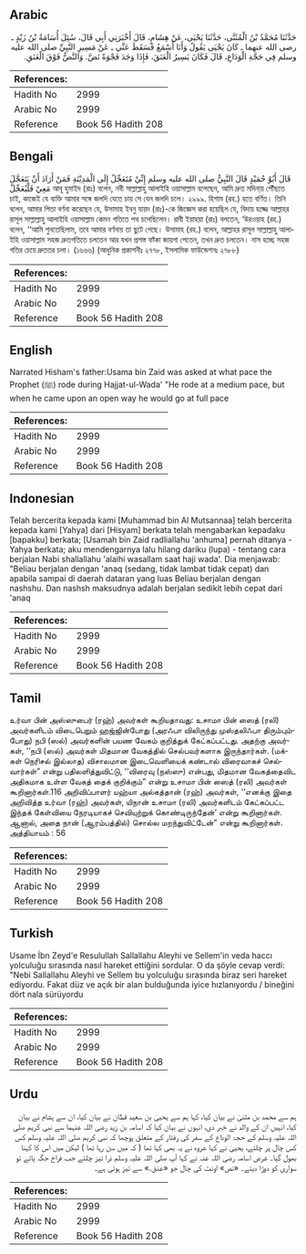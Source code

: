 ## Arabic


<div dir="rtl" lang="ar" style={{fontSize:'larger',backgroundColor:'#f8f9fa',padding:20}}>
حَدَّثَنَا مُحَمَّدُ بْنُ الْمُثَنَّى، حَدَّثَنَا يَحْيَى، عَنْ هِشَامٍ، قَالَ أَخْبَرَنِي أَبِي قَالَ، سُئِلَ أُسَامَةُ بْنُ زَيْدٍ ـ رضى الله عنهما ـ كَانَ يَحْيَى يَقُولُ وَأَنَا أَسْمَعُ فَسَقَطَ عَنِّي ـ عَنْ مَسِيرِ النَّبِيِّ صلى الله عليه وسلم فِي حَجَّةِ الْوَدَاعِ، قَالَ فَكَانَ يَسِيرُ الْعَنَقَ، فَإِذَا وَجَدَ فَجْوَةً نَصَّ‏.‏ وَالنَّصُّ فَوْقَ الْعَنَقِ‏.‏
</div>
<div style={{backgroundColor:'#f8f9fa',padding:20, marginBottom: 10}}><table> <thead> <tr> <th>References:</th> <th></th> </tr> </thead> <tbody><tr><td>Hadith No</td><td>2999</td></tr><tr><td>Arabic No</td><td>2999</td></tr><tr><td>Reference</td><td>Book 56 Hadith 208</td></tr></tbody></table></div>

## Bengali


<div dir="ltr" lang="bn" style={{fontSize:'larger',backgroundColor:'#f8f9fa',padding:20}}>
قَالَ أَبُوْ حُمَيْدٍ قَالَ النَّبِيُّ صلى الله عليه وسلم إِنِّيْ مُتَعَجِّلٌ إِلَى الْمَدِيْنَةِ فَمَنْ أَرَادَ أَنْ يَتَعَجَّلَ مَعِيْ فَلْيُعَجِّلْ আবূ হুমাইদ (রাঃ) বলেন, নবী সাল্লাল্লাহু আলাইহি ওয়াসাল্লাম বলেছেন, আমি দ্রুত মদিনা্য় পৌঁছতে চাই, কাজেই যে ব্যক্তি আমার সঙ্গে জলদি যেতে চায় সে যেন জলদি চলে। ২৯৯৯. হিশাম (রহ.) হতে বর্ণিত। তিনি বলেন, আমার পিতা বর্ণনা করেছেন যে, উসামাহ ইবনু যায়দ (রাঃ)-কে জিজ্ঞেস করা হয়েছিল যে, বিদায় হজ্জে আল্লাহর রাসূল সাল্লাল্লাহু আলাইহি ওয়াসাল্লাম কেমন গতিতে পথ চলেছিলেন। রাবী ইয়াহয়া (রাঃ) বলতেন, ‘উরওয়াহ (রহ.) বলেন, ‘‘আমি শুনতেছিলাম, তবে আমার বর্ণনায় তা ছুটে গেছে। উসামাহ (রহ.) বলেন, আল্লাহর রাসূল সাল্লাল্লাহু আলাইহি ওয়াসাল্লাম সহজ দ্রুতগতিতে চলতেন আর যখন প্রশস্ত ফাঁকা জায়গা পেতেন, তখন দ্রুত চলতেন। নাস হচ্ছে সহজ গতির চেয়ে দ্রুততর চলা। (১৬৬৬) (আধুনিক প্রকাশনীঃ ২৭৭৮, ইসলামিক ফাউন্ডেশনঃ ২৭৮৮)
</div>
<div style={{backgroundColor:'#f8f9fa',padding:20, marginBottom: 10}}><table> <thead> <tr> <th>References:</th> <th></th> </tr> </thead> <tbody><tr><td>Hadith No</td><td>2999</td></tr><tr><td>Arabic No</td><td>2999</td></tr><tr><td>Reference</td><td>Book 56 Hadith 208</td></tr></tbody></table></div>

## English


<div dir="ltr" lang="en" style={{fontSize:'larger',backgroundColor:'#f8f9fa',padding:20}}>
Narrated Hisham's father:Usama bin Zaid was asked at what pace the Prophet (ﷺ) rode during Hajjat-ul-Wada' "He rode at a medium pace, but when he came upon an open way he would go at full pace
</div>
<div style={{backgroundColor:'#f8f9fa',padding:20, marginBottom: 10}}><table> <thead> <tr> <th>References:</th> <th></th> </tr> </thead> <tbody><tr><td>Hadith No</td><td>2999</td></tr><tr><td>Arabic No</td><td>2999</td></tr><tr><td>Reference</td><td>Book 56 Hadith 208</td></tr></tbody></table></div>

## Indonesian


<div dir="ltr" lang="id" style={{fontSize:'larger',backgroundColor:'#f8f9fa',padding:20}}>
Telah bercerita kepada kami [Muhammad bin Al Mutsannaa] telah bercerita kepada kami [Yahya] dari [Hisyam] berkata telah mengabarkan kepadaku [bapakku] berkata; [Usamah bin Zaid radliallahu 'anhuma] pernah ditanya -Yahya berkata; aku mendengarnya lalu hilang dariku (lupa) - tentang cara berjalan Nabi shallallahu 'alaihi wasallam saat haji wada'. Dia menjawab: "Beliau berjalan dengan 'anaq (sedang, tidak lambat tidak cepat) dan apabila sampai di daerah dataran yang luas Beliau berjalan dengan nashshu. Dan nashsh maksudnya adalah berjalan sedikit lebih cepat dari 'anaq
</div>
<div style={{backgroundColor:'#f8f9fa',padding:20, marginBottom: 10}}><table> <thead> <tr> <th>References:</th> <th></th> </tr> </thead> <tbody><tr><td>Hadith No</td><td>2999</td></tr><tr><td>Arabic No</td><td>2999</td></tr><tr><td>Reference</td><td>Book 56 Hadith 208</td></tr></tbody></table></div>

## Tamil


<div dir="ltr" lang="ta" style={{fontSize:'larger',backgroundColor:'#f8f9fa',padding:20}}>
உர்வா பின் அஸ்ஸுபைர் (ரஹ்) அவர்கள் கூறியதாவது: உசாமா பின் ஸைத் (ரலி) அவர்களிடம் விடைபெறும் ஹஜ்ஜின்போது (அரஃபா விலிருந்து முஸ்தலிஃபா திரும்பும்போது) நபி (ஸல்) அவர்களின் பயண வேகம் குறித்துக் கேட்கப்பட்டது. அதற்கு அவர்கள், ‘‘நபி (ஸல்) அவர்கள் மிதமான வேகத்தில் செல்பவர்களாக இருந்தார்கள். (மக்கள் நெரிசல் இல்லாத) விசாலமான இடைவெளியைக் கண்டால் விரைவாகச் செல்வார்கள்” என்று பதிலளித்துவிட்டு, ‘‘விரைவு (நஸ்ஸு) என்பது, மிதமான வேகத்தைவிட அதிகமாக உள்ள வேகத் தைக் குறிக்கும்” என்று உசாமா பின் ஸைத் (ரலி) அவர்கள் கூறினார்கள்.116 அறிவிப்பாளர் யஹ்யா அல்கத்தான் (ரஹ்) அவர்கள், ‘‘எனக்கு இதை அறிவித்த உர்வா (ரஹ்) அவர்கள், யிநான் உசாமா (ரலி) அவர்களிடம் கேட்கப்பட்ட இந்தக் கேள்வியை நேரடியாகச் செவியுற்றுக் கொண்டிருந்தேன்’ என்று கூறினார்கள். ஆனால், அதை நான் (ஆரம்பத்தில்) சொல்ல மறந்துவிட்டேன்” என்று கூறினார்கள். அத்தியாயம் : 56
</div>
<div style={{backgroundColor:'#f8f9fa',padding:20, marginBottom: 10}}><table> <thead> <tr> <th>References:</th> <th></th> </tr> </thead> <tbody><tr><td>Hadith No</td><td>2999</td></tr><tr><td>Arabic No</td><td>2999</td></tr><tr><td>Reference</td><td>Book 56 Hadith 208</td></tr></tbody></table></div>

## Turkish


<div dir="ltr" lang="tr" style={{fontSize:'larger',backgroundColor:'#f8f9fa',padding:20}}>
Usame İbn Zeyd'e Resulullah Sallallahu Aleyhi ve Sellem'in veda haccı yolculuğu sırasında nasıl hareket ettiğini sordular. O da şöyle cevap verdi: "Nebi Sallallahu Aleyhi ve Sellem bu yolculuğu sırasında biraz seri hareket ediyordu. Fakat düz ve açık bir alan bulduğunda iyice hızlanıyordu / bineğini dört nala sürüyordu
</div>
<div style={{backgroundColor:'#f8f9fa',padding:20, marginBottom: 10}}><table> <thead> <tr> <th>References:</th> <th></th> </tr> </thead> <tbody><tr><td>Hadith No</td><td>2999</td></tr><tr><td>Arabic No</td><td>2999</td></tr><tr><td>Reference</td><td>Book 56 Hadith 208</td></tr></tbody></table></div>

## Urdu


<div dir="rtl" lang="ur" style={{fontSize:'larger',backgroundColor:'#f8f9fa',padding:20}}>
ہم سے محمد بن مثنیٰ نے بیان کیا، کہا ہم سے یحییٰ بن سعید قطان نے بیان کیا، ان سے ہشام نے بیان کیا، انہیں ان کے والد نے خبر دی، انہوں نے بیان کیا کہ اسامہ بن زید رضی اللہ عنہما سے نبی کریم صلی اللہ علیہ وسلم کے حجۃ الوداع کے سفر کی رفتار کے متعلق پوچھا کہ نبی کریم صلی اللہ علیہ وسلم کس کس چال پر چلتے، یحییٰ نے کہا عروہ نے یہ بھی کہا تھا ( کہ میں سن رہا تھا ) لیکن میں اس کا کہنا بھول گیا۔ غرض اسامہ رضی اللہ عنہ نے کہا آپ صلی اللہ علیہ وسلم ذرا تیز چلتے جب فراخ جگہ پاتے تو سواری کو دوڑا دیتے۔ «نص» اونٹ کی چال جو «عنق‏.‏» سے تیز ہوتی ہے۔
</div>
<div style={{backgroundColor:'#f8f9fa',padding:20, marginBottom: 10}}><table> <thead> <tr> <th>References:</th> <th></th> </tr> </thead> <tbody><tr><td>Hadith No</td><td>2999</td></tr><tr><td>Arabic No</td><td>2999</td></tr><tr><td>Reference</td><td>Book 56 Hadith 208</td></tr></tbody></table></div>